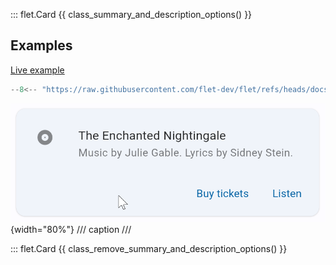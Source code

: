 ::: flet.Card
{{ class_summary_and_description_options() }}

## Examples

[Live example](https://flet-controls-gallery.fly.dev/layout/card)

```python
--8<-- "https://raw.githubusercontent.com/flet-dev/flet/refs/heads/docs/sdk/python/examples/controls/card/music-info.py"
```

![music-info](https://raw.githubusercontent.com/flet-dev/flet/docs/sdk/python/examples/controls/card/media/music-info.gif){width="80%"}
/// caption
///

::: flet.Card
{{ class_remove_summary_and_description_options() }}
